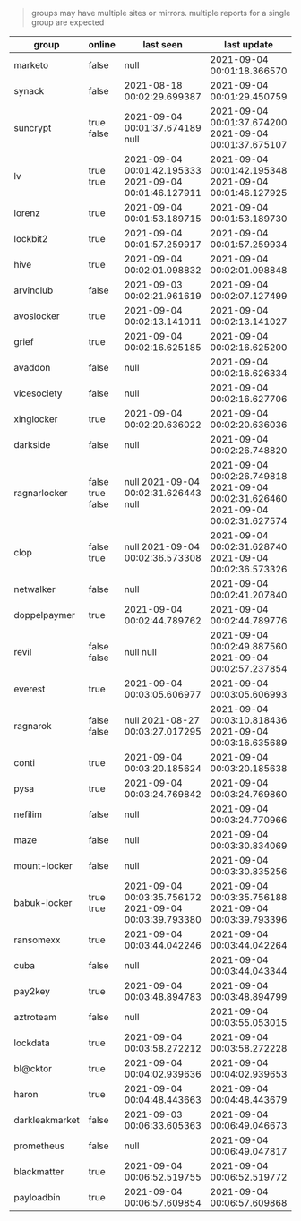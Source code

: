 > groups may have multiple sites or mirrors. multiple reports for a single group are expected

| group | online | last seen  | last update |
|-------|--------|------------|-------------|
| marketo | false | null | 2021-09-04 00:01:18.366570 |
| synack | false | 2021-08-18 00:02:29.699387 | 2021-09-04 00:01:29.450759 |
| suncrypt | true false | 2021-09-04 00:01:37.674189 null | 2021-09-04 00:01:37.674200 2021-09-04 00:01:37.675107 |
| lv | true true | 2021-09-04 00:01:42.195333 2021-09-04 00:01:46.127911 | 2021-09-04 00:01:42.195348 2021-09-04 00:01:46.127925 |
| lorenz | true | 2021-09-04 00:01:53.189715 | 2021-09-04 00:01:53.189730 |
| lockbit2 | true | 2021-09-04 00:01:57.259917 | 2021-09-04 00:01:57.259934 |
| hive | true | 2021-09-04 00:02:01.098832 | 2021-09-04 00:02:01.098848 |
| arvinclub | false | 2021-09-03 00:02:21.961619 | 2021-09-04 00:02:07.127499 |
| avoslocker | true | 2021-09-04 00:02:13.141011 | 2021-09-04 00:02:13.141027 |
| grief | true | 2021-09-04 00:02:16.625185 | 2021-09-04 00:02:16.625200 |
| avaddon | false | null | 2021-09-04 00:02:16.626334 |
| vicesociety | false | null | 2021-09-04 00:02:16.627706 |
| xinglocker | true | 2021-09-04 00:02:20.636022 | 2021-09-04 00:02:20.636036 |
| darkside | false | null | 2021-09-04 00:02:26.748820 |
| ragnarlocker | false true false | null 2021-09-04 00:02:31.626443 null | 2021-09-04 00:02:26.749818 2021-09-04 00:02:31.626460 2021-09-04 00:02:31.627574 |
| clop | false true | null 2021-09-04 00:02:36.573308 | 2021-09-04 00:02:31.628740 2021-09-04 00:02:36.573326 |
| netwalker | false | null | 2021-09-04 00:02:41.207840 |
| doppelpaymer | true | 2021-09-04 00:02:44.789762 | 2021-09-04 00:02:44.789776 |
| revil | false false | null null | 2021-09-04 00:02:49.887560 2021-09-04 00:02:57.237854 |
| everest | true | 2021-09-04 00:03:05.606977 | 2021-09-04 00:03:05.606993 |
| ragnarok | false false | null 2021-08-27 00:03:27.017295 | 2021-09-04 00:03:10.818436 2021-09-04 00:03:16.635689 |
| conti | true | 2021-09-04 00:03:20.185624 | 2021-09-04 00:03:20.185638 |
| pysa | true | 2021-09-04 00:03:24.769842 | 2021-09-04 00:03:24.769860 |
| nefilim | false | null | 2021-09-04 00:03:24.770966 |
| maze | false | null | 2021-09-04 00:03:30.834069 |
| mount-locker | false | null | 2021-09-04 00:03:30.835256 |
| babuk-locker | true true | 2021-09-04 00:03:35.756172 2021-09-04 00:03:39.793380 | 2021-09-04 00:03:35.756188 2021-09-04 00:03:39.793396 |
| ransomexx | true | 2021-09-04 00:03:44.042246 | 2021-09-04 00:03:44.042264 |
| cuba | false | null | 2021-09-04 00:03:44.043344 |
| pay2key | true | 2021-09-04 00:03:48.894783 | 2021-09-04 00:03:48.894799 |
| aztroteam | false | null | 2021-09-04 00:03:55.053015 |
| lockdata | true | 2021-09-04 00:03:58.272212 | 2021-09-04 00:03:58.272228 |
| bl@cktor | true | 2021-09-04 00:04:02.939636 | 2021-09-04 00:04:02.939653 |
| haron | true | 2021-09-04 00:04:48.443663 | 2021-09-04 00:04:48.443679 |
| darkleakmarket | false | 2021-09-03 00:06:33.605363 | 2021-09-04 00:06:49.046673 |
| prometheus | false | null | 2021-09-04 00:06:49.047817 |
| blackmatter | true | 2021-09-04 00:06:52.519755 | 2021-09-04 00:06:52.519772 |
| payloadbin | true | 2021-09-04 00:06:57.609854 | 2021-09-04 00:06:57.609868 |

